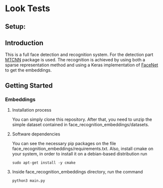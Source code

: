 # Look Tests

## Setup:


## Introduction 
This is a full face detection and recognition system. For the detection part [MTCNN](https://github.com/ipazc/mtcnn) package is used. The recognition is achieved by using both a sparse representation method and using a Keras implementation of [FaceNet](https://github.com/faustomorales/keras-facenet) to get the embeddings.

## Getting Started
### Embeddings
1.	Installation process
    
    You can simply clone this repository. After that, you need to unzip the simple dataset contained in face_recognition_embeddings/datasets.

2.	Software dependencies
    
    You can see the necessary pip packages on the file face_recognition_embeddings/requirements.txt. Also, install cmake on your system, in order to install it on a debian-based distribution run
    
        sudo apt-get install -y cmake

3.  Inside face_recognition_embeddings directory, run the command

        python3 main.py
